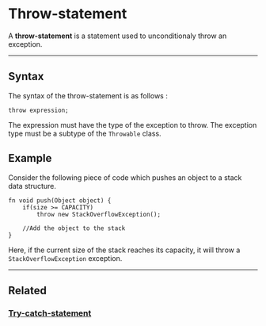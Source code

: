 # Throw-statement
A **throw-statement** is a statement used to unconditionaly throw an exception.


---


## Syntax
The syntax of the throw-statement is as follows :
```poly
throw expression;
```

The expression must have the type of the exception to throw.
The exception type must be a subtype of the `Throwable` class.


## Example
Consider the following piece of code which pushes an object to a stack data structure.
```poly
fn void push(Object object) {
    if(size >= CAPACITY)
        throw new StackOverflowException();
    
    //Add the object to the stack
}
```

Here, if the current size of the stack reaches its capacity, it will throw a `StackOverflowException` exception.


---


## Related
### [Try-catch-statement](Try-catch-statement.md)